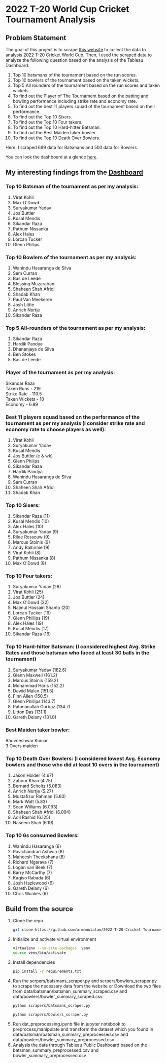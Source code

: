 # 2022 T-20 World Cup Cricket Tournament Analysis

## Problem Statement
The goal of this project is to scrape [this website](https://www.espncricinfo.com/records/tournament/team-match-results/icc-men-s-t20-world-cup-2022-23-14450) to collect the data to analysis 2022 T-20 Cricket World Cup. Then, I used the scraped data to analyze the following question based on the analysis of the Tableau Dashboard:
1. Top 10 batsmans of the tournament based on the run scores.
2. Top 10 bowlers of the tournament based on the taken wickets.
3. Top 5 All rounders of the tournament based on the run scores and taken wickets. 
4. To find out the Player of The Tournament based on the batting and bowling performance including strike rate and economy rate.
5. To find out the best 11 players squad of the tournament based on their performance.
6. To find out the Top 10 Sixers.
7. To find out the Top 10 Four takers.
8. To find out the Top 10 Hard-hitter Batsman.
9. To find out the Best Maiden taker bowler.
10. To find out the Top 10 Death Over Bowlers.

Here, I scraped 699 data for Batsmans and 500 data for Bowlers.

You can look the dashboard at a glance [here](https://public.tableau.com/app/profile/armanul.alam/viz/DataAnalysisTableauProject/Dashboard1?publish=yes).

## My interesting findings from the [Dashboard](https://public.tableau.com/app/profile/armanul.alam/viz/DataAnalysisTableauProject/Dashboard1?publish=yes)

### Top 10 Batsman of the tournament as per my analysis:
1. Virat Kohli 
2. Max O'Dowd
3. Suryakumar Yadav
4. Jos Buttler
5. Kusal Mendis
6. Sikandar Raza
7. Pathum Nissanka
8. Alex Hales
9. Lorcan Tucker
10. Glenn Philips

### Top 10 Bowlers of the tournament as per my analysis:
1. Wanindu Hasaranga de Silva
2. Sam Curran
3. Bas de Leede
4. Blessing Muzarabani
5. Shaheen Shah Afridi
6. Shadab Khan
7. Paul Van Meekeren
8. Josh Little
9. Anrich Nortje
10. Sikandar Raza

### Top 5 All-rounders of the tournament as per my analysis:
1. Sikandar Raza
2. Hardik Pandya
3. Dhananjaya de Silva
4. Ben Stokes
5. Bas de Leede

### Player of the tournament as per my analysis: </br>
Sikandar Raza </br>
Taken Runs - 219 </br>
Strike Rate - 110.5 </br>
Taken Wickets - 10 </br>
Economy - 6.89 </br>

### Best 11 players squad based on the performance of the tournament as per my analysis (I consider strike rate and economy rate to choose players as well):
1. Virat Kohli
2. Suryakumar Yadav
3. Kusal Mendis
4. Jos Buttler (c & wk)
5. Glenn Philips
6. Sikandar Raza
7. Hardik Pandya
8. Wanindu Hasaranga de Silva
9. Sam Curran
10. Shaheen Shah Afridi  
11. Shadab Khan

### Top 10 Sixers:
1. Sikandar Raza (11)
2. Kusal Mendis (10)
3. Alex Hales (10)
4. Suryakumar Yadav (9)
5. Rilee Rossouw (9)
6. Marcus Stoinis (9)
7. Andy Balbirnie (9)
8. Virat Kohli (8)
9. Pathum Nissanka (8)
10. Max O'Dowd (8)

### Top 10 Four takers:
1. Suryakumar Yadav (26)
2. Virat Kohli (25)
3. Jos Buttler (24)
4. Max O'Dowd (22)
5. Najmul Hossain Shanto (20)
6. Lorcan Tucker (19)
7. Glenn Phillips (19)
8. Alex Hales (19)
9. Kusal Mendis (17)
10. Sikandar Raza (16)

### Top 10 Hard-hitter Batsman: (I considered highest Avg. Strike Rates and those batsman who faced at least 30 balls in the tournament)
1. Suryakumar Yadav (182.6)
2. Glenn Maxwell (161.2)
3. Marcus Stoinis (159.2)
4. Mohammad Haris (152.2)
5. Dawid Malan (151.5)
6. Finn Allen (150.5)
7. Glenn Phillips (143.7)
8. Rahmanullah Gurbaz (134.7)
9. Litton Das (131.1)
10. Gareth Delany (131.0)

### Best Maiden taker bowler: </br>
Bhuvneshwar Kumar </br>
3 Overs maiden

### Top 10 Death Over Bowlers: (I considered lowest Avg. Economy bowlers and those who did at least 10 overs in the tournament)
1. Jason Holder (4.67)
2. Zahoor Khan (4.75)
3. Bernard Scholtz (5.083)
4. Anrich Nortje (5.27)
5. Mustafizur Rahman (5.60)
6. Mark Watt (5.83)
7. Sean Williams (6.093)
8. Shaheen Shah Afridi (6.094)
9. Adil Rashid (6.125)
10. Naseem Shah (6.19)

### Top 10 6s consumed Bowlers:
1. Wanindu Hasaranga (8)
2. Ravichandran Ashwin (8)
3. Maheesh Theekshana (8)
4. Richard Ngarava (7)
5. Logan van Beek (7)
6. Barry McCarthy (7)
7. Kagiso Rabada (6)
8. Josh Hazlewood (6)
9. Gareth Delany (6)
10. Chris Woakes (6)

## Build from the source
1. Clone the repo
   ```bash
   git clone https://github.com/armanulalam/2022-T-20-Cricket-Tournament-Analysis.git
   ```
2. Initialize and activate virtual environment
   ```bash
   virtualenv --no-site-packages  venv
   source venv/bin/activate
   ```
3. Install dependencies
   ```bash
   pip install -r requirements.txt
   ```
4. Run the scrpers/batsmans_scraper.py and scrpers/bowlers_scraper.py to scrape the necessary data from the website or Download the two files from data/batsman/batsman_summary_scraped.csv and data/bowlers/bowler_summary_scraped.csv
   ```bash
   python scrapers/batsmans_scraper.py
   ```
   ```bash
   python scrapers/bowlers_scraper.py
   ```
5. Run dat_preprocessing.ipynb file in jupyter notebook to preprocess,manipulate and transform the dataset which you found in data/batsman/batsman_summary_preprocessed.csv and data/bowlers/bowler_summary_preprocessed.csv
6. Analysis the data through Tableau Public Dashboard based on the batsman_summary_preprocessed.csv and bowler_summary_preprocessed.csv


